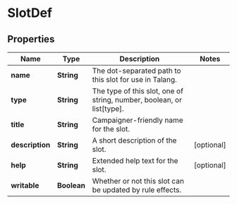 
# SlotDef

## Properties
Name | Type | Description | Notes
------------ | ------------- | ------------- | -------------
**name** | **String** | The dot-separated path to this slot for use in Talang. | 
**type** | **String** | The type of this slot, one of string, number, boolean, or list[type]. | 
**title** | **String** | Campaigner-friendly name for the slot. | 
**description** | **String** | A short description of the slot. |  [optional]
**help** | **String** | Extended help text for the slot. |  [optional]
**writable** | **Boolean** | Whether or not this slot can be updated by rule effects. | 



